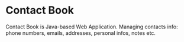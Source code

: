 # Contact Book

Contact Book is Java-based Web Application. Managing contacts info: phone numbers, emails, addresses, personal infos, notes etc. 

